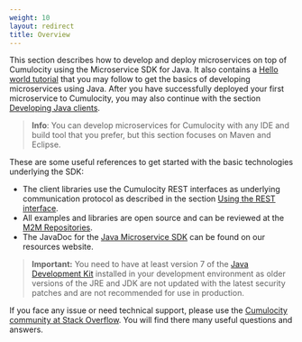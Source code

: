 ```yaml
---
weight: 10
layout: redirect
title: Overview
---
```



This section describes how to develop and deploy microservices on top of Cumulocity using the Microservice SDK for Java. It also contains a [Hello world tutorial](#java-microservice) that you may follow to get the basics of developing microservices using Java. After you have successfully deployed your first microservice to Cumulocity, you may also continue with the section [Developing Java clients](#developing-services-client).

> **Info**: You can develop microservices for Cumulocity with any IDE and build tool that you prefer, but this section focuses on Maven and Eclipse.

These are some useful references to get started with the basic technologies underlying the SDK:

- The client libraries use the Cumulocity REST interfaces as underlying communication protocol as described in the section [Using the REST interface](/guides/microservice-sdk/rest).
- All examples and libraries are open source and can be reviewed at the [M2M Repositories](https://bitbucket.org/m2m).
- The JavaDoc for the
<a href="http://resources.cumulocity.com/documentation/microservicesdk/current/" target="_blank">Java Microservice SDK</a> can be found on our resources website.

> **Important:** You need to have at least version 7 of the [Java Development Kit](http://www.oracle.com/technetwork/java/javase/downloads/index.html) installed in your development environment as older versions of the JRE and JDK are not updated with the latest security patches and are not recommended for use in production.

If you face any issue or need technical support, please use the [Cumulocity community at Stack Overflow](http://stackoverflow.com/questions/tagged/cumulocity). You will find there many useful questions and answers.
